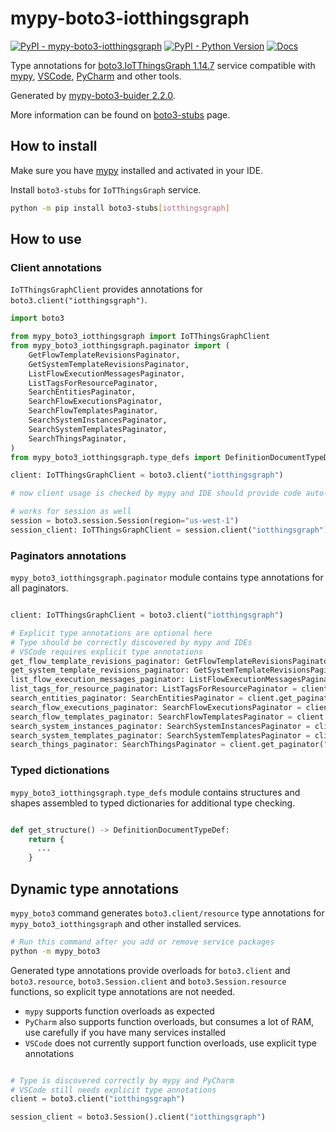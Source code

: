 # mypy-boto3-iotthingsgraph

[![PyPI - mypy-boto3-iotthingsgraph](https://img.shields.io/pypi/v/mypy-boto3-iotthingsgraph.svg?color=blue)](https://pypi.org/project/mypy-boto3-iotthingsgraph)
[![PyPI - Python Version](https://img.shields.io/pypi/pyversions/mypy-boto3-iotthingsgraph.svg?color=blue)](https://pypi.org/project/mypy-boto3-iotthingsgraph)
[![Docs](https://img.shields.io/readthedocs/mypy-boto3-builder.svg?color=blue)](https://mypy-boto3-builder.readthedocs.io/)

Type annotations for
[boto3.IoTThingsGraph 1.14.7](https://boto3.amazonaws.com/v1/documentation/api/1.14.7/reference/services/iotthingsgraph.html#IoTThingsGraph) service
compatible with [mypy](https://github.com/python/mypy), [VSCode](https://code.visualstudio.com/),
[PyCharm](https://www.jetbrains.com/pycharm/) and other tools.

Generated by [mypy-boto3-buider 2.2.0](https://github.com/vemel/mypy_boto3_builder).

More information can be found on [boto3-stubs](https://pypi.org/project/boto3-stubs/) page.

## How to install

Make sure you have [mypy](https://github.com/python/mypy) installed and activated in your IDE.

Install `boto3-stubs` for `IoTThingsGraph` service.

```bash
python -m pip install boto3-stubs[iotthingsgraph]
```

## How to use

### Client annotations

`IoTThingsGraphClient` provides annotations for `boto3.client("iotthingsgraph")`.

```python
import boto3

from mypy_boto3_iotthingsgraph import IoTThingsGraphClient
from mypy_boto3_iotthingsgraph.paginator import (
    GetFlowTemplateRevisionsPaginator,
    GetSystemTemplateRevisionsPaginator,
    ListFlowExecutionMessagesPaginator,
    ListTagsForResourcePaginator,
    SearchEntitiesPaginator,
    SearchFlowExecutionsPaginator,
    SearchFlowTemplatesPaginator,
    SearchSystemInstancesPaginator,
    SearchSystemTemplatesPaginator,
    SearchThingsPaginator,
)
from mypy_boto3_iotthingsgraph.type_defs import DefinitionDocumentTypeDef, ...

client: IoTThingsGraphClient = boto3.client("iotthingsgraph")

# now client usage is checked by mypy and IDE should provide code auto-complete

# works for session as well
session = boto3.session.Session(region="us-west-1")
session_client: IoTThingsGraphClient = session.client("iotthingsgraph")
```

### Paginators annotations

`mypy_boto3_iotthingsgraph.paginator` module contains type annotations for all paginators.

```python

client: IoTThingsGraphClient = boto3.client("iotthingsgraph")

# Explicit type annotations are optional here
# Type should be correctly discovered by mypy and IDEs
# VSCode requires explicit type annotations
get_flow_template_revisions_paginator: GetFlowTemplateRevisionsPaginator = client.get_paginator("get_flow_template_revisions")
get_system_template_revisions_paginator: GetSystemTemplateRevisionsPaginator = client.get_paginator("get_system_template_revisions")
list_flow_execution_messages_paginator: ListFlowExecutionMessagesPaginator = client.get_paginator("list_flow_execution_messages")
list_tags_for_resource_paginator: ListTagsForResourcePaginator = client.get_paginator("list_tags_for_resource")
search_entities_paginator: SearchEntitiesPaginator = client.get_paginator("search_entities")
search_flow_executions_paginator: SearchFlowExecutionsPaginator = client.get_paginator("search_flow_executions")
search_flow_templates_paginator: SearchFlowTemplatesPaginator = client.get_paginator("search_flow_templates")
search_system_instances_paginator: SearchSystemInstancesPaginator = client.get_paginator("search_system_instances")
search_system_templates_paginator: SearchSystemTemplatesPaginator = client.get_paginator("search_system_templates")
search_things_paginator: SearchThingsPaginator = client.get_paginator("search_things")
```







### Typed dictionations

`mypy_boto3_iotthingsgraph.type_defs` module contains structures and shapes assembled
to typed dictionaries for additional type checking.

```python

def get_structure() -> DefinitionDocumentTypeDef:
    return {
      ...
    }
```


## Dynamic type annotations

`mypy_boto3` command generates `boto3.client/resource` type annotations for
`mypy_boto3_iotthingsgraph` and other installed services.

```bash
# Run this command after you add or remove service packages
python -m mypy_boto3
```

Generated type annotations provide overloads for `boto3.client` and `boto3.resource`,
`boto3.Session.client` and `boto3.Session.resource` functions,
so explicit type annotations are not needed.

- `mypy` supports function overloads as expected
- `PyCharm` also supports function overloads, but consumes a lot of RAM, use carefully if you have many services installed
- `VSCode` does not currently support function overloads, use explicit type annotations

```python

# Type is discovered correctly by mypy and PyCharm
# VSCode still needs explicit type annotations
client = boto3.client("iotthingsgraph")

session_client = boto3.Session().client("iotthingsgraph")
```
